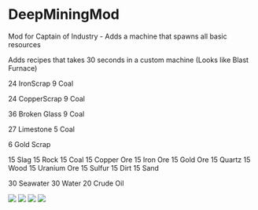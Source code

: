 # DeepMiningMod
Mod for Captain of Industry - Adds a machine that spawns all basic resources


Adds recipes that takes 30 seconds in a custom machine (Looks like Blast Furnace)

24 IronScrap
9 Coal

24 CopperScrap
9 Coal

36 Broken Glass
9 Coal

27 Limestone
5 Coal

6 Gold Scrap

15 Slag
15 Rock
15 Coal
15 Copper Ore
15 Iron Ore
15 Gold Ore
15 Quartz
15 Wood
15 Uranium Ore
15 Sulfur
15 Dirt
15 Sand

30 Seawater
30 Water
20 Crude Oil

<img src="https://blogger.googleusercontent.com/img/b/R29vZ2xl/AVvXsEjylS2gNpT_N2Z47-dSs6hVtcigeX9AHxkBBHcRlyOEovLEK2_hSzypfIjr9rRfOpKB8rqm-EOPIeLWnhgH2Y-HPcVeEMnMuN1e0gB1YAbvGnVAeXRgCHkIa1ABabsGd6dLXoA8laImECKIWcEe-yNP7beCSbMKC9mav2nB-PYOg-zLzOozBvJJNiO5Xw/w400-h205/SatisfactoryAquilaIndustrial.165.png">

<img src="https://blogger.googleusercontent.com/img/b/R29vZ2xl/AVvXsEjyuCLeIAtQqrZ-ch1-kWZbJIhecufx1bd41nz3eDXsOeCY5GZ9tx-KqxlTvvEqlq0JemwXhNjoXZHsEcDVA_OAb_bR4q_A3vp8UGTRfvzBUtLBmPt_eaP11Rp6u4DnDbtNoH4U4Q0lFaV26FigASlH2QXwlDbCtRKwPZMc7n0nKZRTX85Q0vmkL3wzCQ/w390-h400/SatisfactoryAquilaIndustrial.166.png">

<img src="https://blogger.googleusercontent.com/img/b/R29vZ2xl/AVvXsEhW8R3T5V92E_spqpNfLAIUEoln05njLecTheTs36sN-j0SJlYJWhZIUaf9vtob4wvbmWWGXhS2bFmbmG52ZK0goHfd-dg9qDonL2snl0_fxjMGsWiCzIFUt_aq6L1Q3b2F3dj4MxCUcO0tb6y7ZRev-k_Ccv-TAago_J7Itq_SaGn29qhpYdK5Few_2w/w380-h400/SatisfactoryAquilaIndustrial.167.png">

<img src="https://blogger.googleusercontent.com/img/b/R29vZ2xl/AVvXsEhnT0wviOUwYiiDU3Evt56LzAY14-y-JqJlpQB9Y27bom_4uuWSOk8Hi_wW36slPfwn1sie9fiZZBp3LtmYhLJzVVymdYqPPr-6aPXbqKdq99t-HIqPD5n1FAc2VmoojilzM9fAzkyV2_WpvvK3V6sdvCEzqhpHNgeYwMPfO9vSrDNR8I2ErT2Okaj5sw/w400-h379/SatisfactoryAquilaIndustrial.168.png">



